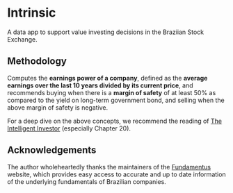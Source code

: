 # Intrinsic

A data app to support value investing decisions in the Braziian Stock Exchange.

## Methodology

Computes the **earnings power of a company**, defined as the **average earnings over the last 10 years divided by its current price**, and recommends buying when there is a **margin of safety** of at least 50% as compared to the yield on long-term government bond, and selling when the above margin of safety is negative.

For a deep dive on the above concepts, we recommend the reading of [The Intelligent Investor](https://www.amazon.com/Intelligent-Investor-Definitive-Investing-Essentials/dp/0060555661) (especially Chapter 20).

## Acknowledgements

The author wholeheartedly thanks the maintainers of the
[Fundamentus](https://www.fundamentus.com.br/index.php) website, which provides easy access to accurate
and up to date information of the underlying fundamentals of Brazilian companies.
